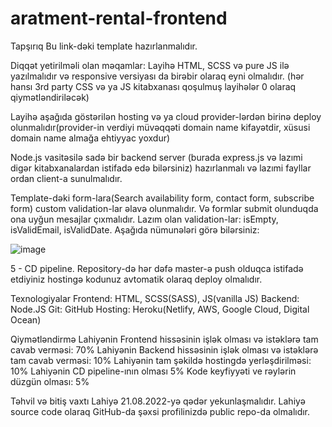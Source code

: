 # aratment-rental-frontend

Tapşırıq
Bu link-dəki template hazırlanmalıdır.

Diqqət yetirilməli olan məqamlar:
Layihə HTML, SCSS və pure JS ilə yazılmalıdır və responsive versiyası da birəbir olaraq eyni olmalıdır. (hər hansı 3rd party CSS və ya JS kitabxanası qoşulmuş layihələr 0 olaraq qiymətləndiriləcək)

Layihə aşağıda göstərilən hosting və ya cloud provider-lərdən birinə deploy olunmalıdır(provider-in verdiyi müvəqqəti domain name kifayətdir, xüsusi domain name almağa ehtiyyac yoxdur)

Node.js vasitəsilə sadə bir backend server (burada express.js və lazımi digər kitabxanalardan istifadə edə bilərsiniz) hazırlanmalı və lazımi fayllar ordan client-a sunulmalıdır.

Template-dəki form-lara(Search availability form, contact form, subscribe form) custom validation-lar əlavə olunmalıdır. Və formlar submit olunduqda ona uyğun mesajlar çıxmalıdır. Lazım olan validation-lar: isEmpty, isValidEmail, isValidDate.
Aşağıda nümunələri görə bilərsiniz:

![image](https://user-images.githubusercontent.com/79393893/184870183-daf46ff5-7649-456a-98b4-c1886b673a86.png)

5 - CD pipeline. Repository-də hər dəfə master-ə push olduqca istifadə etdiyiniz hostingə kodunuz avtomatik olaraq deploy olmalıdır.

Texnologiyalar
Frontend: HTML, SCSS(SASS), JS(vanilla JS)
Backend: Node.JS
Git: GitHub
Hosting: Heroku(Netlify, AWS, Google Cloud, Digital Ocean)

Qiymətləndirmə
Lahiyənin Frontend hissəsinin işlək olması və istəklərə tam cavab verməsi: 70%
Lahiyənin Backend hissəsinin işlək olması və istəklərə tam cavab verməsi: 10%
Lahiyənin tam şəkildə hostingdə yerləşdirilməsi: 10%
Lahiyənin CD pipeline-ının olması 5%
Kode keyfiyyəti ve rəylərin düzgün olması: 5%

Təhvil və bitiş vaxtı
Lahiyə 21.08.2022-yə qədər yekunlaşmalıdır.
Lahiyə source code olaraq GitHub-da şəxsi profilinizdə public repo-da olmalıdır.
